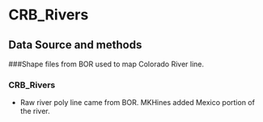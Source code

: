 # CRB_Rivers
## Data Source and methods

###Shape files from BOR used to map Colorado River line.


### CRB_Rivers

* Raw river poly line came from BOR. MKHines added Mexico portion of the river.  




